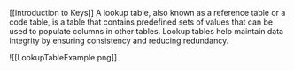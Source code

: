 [[Introduction to Keys]]
A lookup table, also known as a reference table or a code table, is a table that contains predefined sets of values that can be used to populate columns in other tables. Lookup tables help maintain data integrity by ensuring consistency and reducing redundancy.

![[LookupTableExample.png]]
